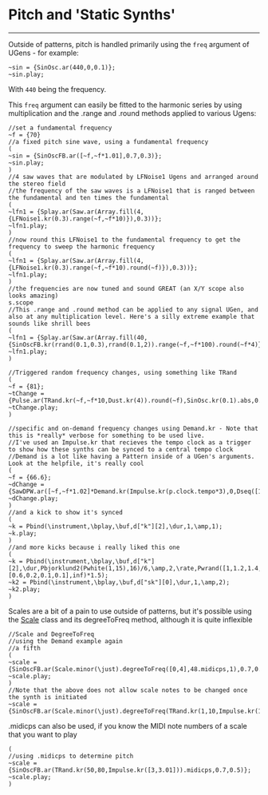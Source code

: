 # Pitch and 'Static Synths'

-------

Outside of patterns, pitch is handled primarily using the `freq` argument of UGens - for example:

```supercollider
~sin = {SinOsc.ar(440,0,0.1)};
~sin.play;
```

With `440` being the frequency.

This `freq` argument can easily be fitted to the harmonic series by using multiplication and the .range and .round methods applied to various Ugens:

```
//set a fundamental frequency
~f = {70}
//a fixed pitch sine wave, using a fundamental frequency
(
~sin = {SinOscFB.ar([~f,~f*1.01],0.7,0.3)};
~sin.play;
)
//4 saw waves that are modulated by LFNoise1 Ugens and arranged around the stereo field
//the frequency of the saw waves is a LFNoise1 that is ranged between the fundamental and ten times the fundamental
(
~lfn1 = {Splay.ar(Saw.ar(Array.fill(4,{LFNoise1.kr(0.3).range(~f,~f*10)}),0.3))};
~lfn1.play;
)
//now round this LFNoise1 to the fundamental frequency to get the frequency to sweep the harmonic frequency
(
~lfn1 = {Splay.ar(Saw.ar(Array.fill(4,{LFNoise1.kr(0.3).range(~f,~f*10).round(~f)}),0.3))};
~lfn1.play;
)
//the frequencies are now tuned and sound GREAT (an X/Y scope also looks amazing)
s.scope
//This .range and .round method can be applied to any signal UGen, and also at any multiplication level. Here's a silly extreme example that sounds like shrill bees
(
~lfn1 = {Splay.ar(Saw.ar(Array.fill(40,{SinOscFB.kr(rrand(0.1,0.3),rrand(0.1,2)).range(~f,~f*100).round(~f*4)}),0.4))};
~lfn1.play;
)

//Triggered random frequency changes, using something like TRand
(
~f = {81};
~tChange = {Pulse.ar(TRand.kr(~f,~f*10,Dust.kr(4)).round(~f),SinOsc.kr(0.1).abs,0.6)*SinOsc.ar([~f,~f*1.01])};
~tChange.play;
)

//specific and on-demand frequency changes using Demand.kr - Note that this is *really* verbose for something to be used live.
//I've used an Impulse.kr that recieves the tempo clock as a trigger to show how these synths can be synced to a central tempo clock
//Demand is a lot like having a Pattern inside of a UGen's arguments. Look at the helpfile, it's really cool
(
~f = {66.6};
~dChange = {SawDPW.ar([~f,~f*1.02]*Demand.kr(Impulse.kr(p.clock.tempo*3),0,Dseq([1,8,2,7,3,6,4,5],inf)),SinOsc.kr(40),0.8)};
~dChange.play;
)
//and a kick to show it's synced
(
~k = Pbind(\instrument,\bplay,\buf,d["k"][2],\dur,1,\amp,1);
~k.play;
)
//and more kicks because i really liked this one
(
~k = Pbind(\instrument,\bplay,\buf,d["k"][2],\dur,Pbjorklund2(Pwhite(1,15),16)/6,\amp,2,\rate,Pwrand([1,1.2,1.4,2],[0.6,0.2,0.1,0.1],inf)*1.5);
~k2 = Pbind(\instrument,\bplay,\buf,d["sk"][0],\dur,1,\amp,2);
~k2.play;
)
```

Scales are a bit of a pain to use outside of patterns, but it's possible using the [Scale](http://doc.sccode.org/Classes/Scale.html#-degreeToFreq) class and its degreeToFreq method, although it is quite inflexible

```supercollider
//Scale and DegreeToFreq
//using the Demand example again
//a fifth
(
~scale = {SinOscFB.ar(Scale.minor(\just).degreeToFreq([0,4],48.midicps,1),0.7,0.2)};
~scale.play;
)
//Note that the above does not allow scale notes to be changed once the synth is initiated
~scale = {SinOscFB.ar(Scale.minor(\just).degreeToFreq(TRand.kr(1,10,Impulse.kr(1)),48.midicps,1),0.7,0.2)};
```

.midicps can also be used, if you know the MIDI note numbers of a scale that you want to play

```supercollider
(
//using .midicps to determine pitch
~scale = {SinOscFB.ar(TRand.kr(50,80,Impulse.kr([3,3.01])).midicps,0.7,0.5)};
~scale.play;
)
```

